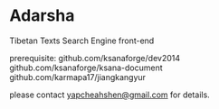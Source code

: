 Adarsha
=======
Tibetan Texts Search Engine front-end

prerequisite:   github.com/ksanaforge/dev2014  github.com/ksanaforge/ksana-document github.com/karmapa17/jiangkangyur

please contact yapcheahshen@gmail.com for details.
